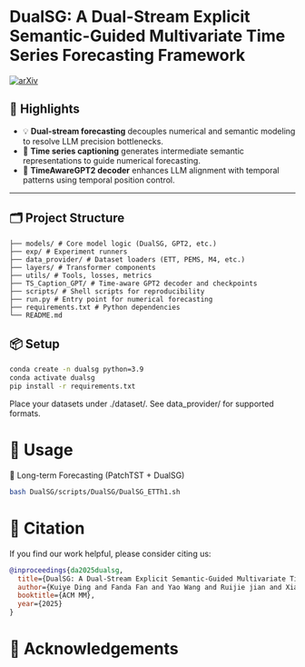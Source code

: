 # DualSG: A Dual-Stream Explicit Semantic-Guided Multivariate Time Series Forecasting Framework

[![arXiv](https://img.shields.io/badge/arXiv-2507.21830-b31b1b.svg)](https://arxiv.org/abs/2507.21830)

## 🚀 Highlights

- 💡 **Dual-stream forecasting** decouples numerical and semantic modeling to resolve LLM precision bottlenecks.
- 🔁 **Time series captioning** generates intermediate semantic representations to guide numerical forecasting.
- 🤖 **TimeAwareGPT2 decoder** enhances LLM alignment with temporal patterns using temporal position control.

---

## 🗂️ Project Structure
```
├── models/ # Core model logic (DualSG, GPT2, etc.)
├── exp/ # Experiment runners
├── data_provider/ # Dataset loaders (ETT, PEMS, M4, etc.)
├── layers/ # Transformer components
├── utils/ # Tools, losses, metrics
├── TS_Caption_GPT/ # Time-aware GPT2 decoder and checkpoints
├── scripts/ # Shell scripts for reproducibility
├── run.py # Entry point for numerical forecasting
├── requirements.txt # Python dependencies
└── README.md
```

## 📦 Setup

```bash
conda create -n dualsg python=3.9
conda activate dualsg
pip install -r requirements.txt
```
Place your datasets under ./dataset/. See data_provider/ for supported formats.

# 🧪 Usage
🔢 Long-term Forecasting (PatchTST + DualSG)
```bash
bash DualSG/scripts/DualSG/DualSG_ETTh1.sh
```



# 📎 Citation
If you find our work helpful, please consider citing us:

```bibtex
@inproceedings{da2025dualsg,
  title={DualSG: A Dual-Stream Explicit Semantic-Guided Multivariate Time Series Forecasting Framework},
  author={Kuiye Ding and Fanda Fan and Yao Wang and Ruijie jian and Xiaorui Wang and Luqi Gong and Yishan Jiang and Chunjie Luo an Jianfeng Zhan},
  booktitle={ACM MM},
  year={2025}
}
```
# 🙌 Acknowledgements

